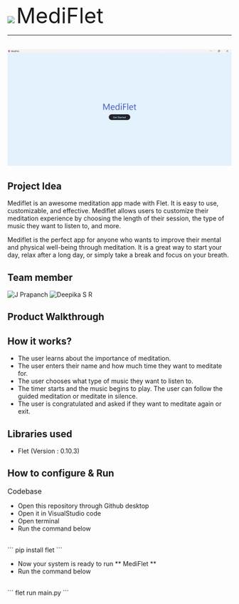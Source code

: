 <img src ="https://user-images.githubusercontent.com/90635335/267082407-4c26e8ac-2dd1-4d75-8e1a-9f7585e3b381.png">
<font size = 7> MediFlet </font>

---
<br>

<img src="mediflet.png">

## Project Idea
Mediflet is an awesome meditation app made with Flet. It is easy to use, customizable, and effective. Mediflet allows users to customize their meditation experience by choosing the length of their session, the type of music they want to listen to, and more.

Mediflet is the perfect app for anyone who wants to improve their mental and physical well-being through meditation. It is a great way to start your day, relax after a long day, or simply take a break and focus on your breath.

## Team member
![J Prapanch](https://github.com/prapanch07)
![Deepika S R](https://github.com/DeepikaSR4)

## Product Walkthrough

## How it works?

- The user learns about the importance of meditation.
- The user enters their name and how much time they want to meditate for.
- The user chooses what type of music they want to listen to.
- The timer starts and the music begins to play. The user can follow the guided meditation or meditate in silence.
- The user is congratulated and asked if they want to meditate again or exit.

## Libraries used

- Flet (Version : 0.10.3)

## How to configure & Run

<font size=3> Codebase </font>
- Open this repository through Github desktop
- Open it in VisualStudio code
- Open terminal
- Run the command below
<br>
``` pip install flet ```

- Now your system is ready to run ** MediFlet **
- Run the command below
<br>
``` flet run main.py ```
